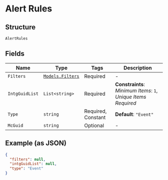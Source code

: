 
# Alert Rules

## Structure

`AlertRules`

## Fields

| Name | Type | Tags | Description |
|  --- | --- | --- | --- |
| `Filters` | [`Models.Filters`](../../doc/models/filters.md) | Required | - |
| `IntgGuidList` | `List<string>` | Required | **Constraints**: *Minimum Items*: `1`, *Unique Items Required* |
| `Type` | `string` | Required, Constant | **Default**: `"Event"` |
| `McGuid` | `string` | Optional | - |

## Example (as JSON)

```json
{
  "filters": null,
  "intgGuidList": null,
  "type": "Event"
}
```

